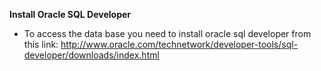 **Install Oracle SQL Developer**

- To access the data base you need to install oracle sql developer from this link: http://www.oracle.com/technetwork/developer-tools/sql-developer/downloads/index.html
